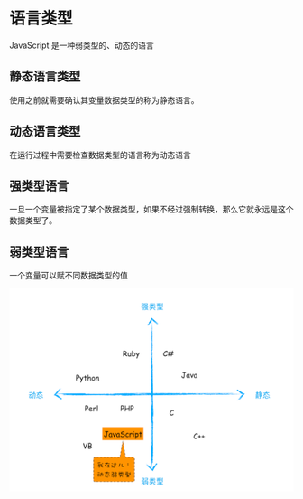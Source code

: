 # 语言类型

JavaScript 是一种弱类型的、动态的语言

## 静态语言类型

使用之前就需要确认其变量数据类型的称为静态语言。

## 动态语言类型

在运行过程中需要检查数据类型的语言称为动态语言

## 强类型语言

一旦一个变量被指定了某个数据类型，如果不经过强制转换，那么它就永远是这个数据类型了。

## 弱类型语言

一个变量可以赋不同数据类型的值

![语言类型](./img/language.png)
